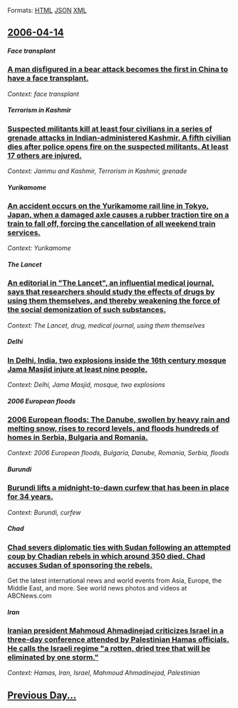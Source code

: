 
Formats: [HTML](2006/04/14/index.html)  [JSON](2006/04/14/index.json)  [XML](2006/04/14/index.xml)  

## [2006-04-14](/news/2006/04/14/index.md)

##### Face transplant
### [ A man disfigured in a bear attack becomes the first in China to have a face transplant. ](/news/2006/04/14/a-man-disfigured-in-a-bear-attack-becomes-the-first-in-china-to-have-a-face-transplant.md)
_Context: face transplant_

##### Terrorism in Kashmir
### [ Suspected militants kill at least four civilians in a series of grenade attacks in Indian-administered Kashmir. A fifth civilian dies after police opens fire on the suspected militants. At least 17 others are injured. ](/news/2006/04/14/suspected-militants-kill-at-least-four-civilians-in-a-series-of-grenade-attacks-in-indian-administered-kashmir-a-fifth-civilian-dies-after.md)
_Context: Jammu and Kashmir, Terrorism in Kashmir, grenade_

##### Yurikamome
### [ An accident occurs on the Yurikamome rail line in Tokyo, Japan, when a damaged axle causes a rubber traction tire on a train to fall off, forcing the cancellation of all weekend train services. ](/news/2006/04/14/an-accident-occurs-on-the-yurikamome-rail-line-in-tokyo-japan-when-a-damaged-axle-causes-a-rubber-traction-tire-on-a-train-to-fall-off-f.md)
_Context: Yurikamome_

##### The Lancet
### [ An editorial in "The Lancet", an influential medical journal, says that researchers should study the effects of drugs by using them themselves, and thereby weakening the force of the social demonization of such substances. ](/news/2006/04/14/an-editorial-in-the-lancet-an-influential-medical-journal-says-that-researchers-should-study-the-effects-of-drugs-by-using-them-themsel.md)
_Context: The Lancet, drug, medical journal, using them themselves_

##### Delhi
### [ In Delhi, India, two explosions inside the 16th century mosque Jama Masjid injure at least nine people. ](/news/2006/04/14/in-delhi-india-two-explosions-inside-the-16th-century-mosque-jama-masjid-injure-at-least-nine-people.md)
_Context: Delhi, Jama Masjid, mosque, two explosions_

##### 2006 European floods
### [ 2006 European floods: The Danube, swollen by heavy rain and melting snow, rises to record levels, and floods hundreds of homes in Serbia, Bulgaria and Romania. ](/news/2006/04/14/2006-european-floods-the-danube-swollen-by-heavy-rain-and-melting-snow-rises-to-record-levels-and-floods-hundreds-of-homes-in-serbia-b.md)
_Context: 2006 European floods, Bulgaria, Danube, Romania, Serbia, floods_

##### Burundi
### [ Burundi lifts a midnight-to-dawn curfew that has been in place for 34 years. ](/news/2006/04/14/burundi-lifts-a-midnight-to-dawn-curfew-that-has-been-in-place-for-34-years.md)
_Context: Burundi, curfew_

##### Chad
### [ Chad severs diplomatic ties with Sudan following an attempted coup by Chadian rebels in which around 350 died. Chad accuses Sudan of sponsoring the rebels. ](/news/2006/04/14/chad-severs-diplomatic-ties-with-sudan-following-an-attempted-coup-by-chadian-rebels-in-which-around-350-died-chad-accuses-sudan-of-sponso.md)
Get the latest international news and world events from Asia, Europe, the Middle East, and more. See world news photos and videos at ABCNews.com

##### Iran
### [ Iranian president Mahmoud Ahmadinejad criticizes Israel in a three-day conference attended by Palestinian Hamas officials. He calls the Israeli regime "a rotten, dried tree that will be eliminated by one storm." ](/news/2006/04/14/iranian-president-mahmoud-ahmadinejad-criticizes-israel-in-a-three-day-conference-attended-by-palestinian-hamas-officials-he-calls-the-isr.md)
_Context: Hamas, Iran, Israel, Mahmoud Ahmadinejad, Palestinian_

## [Previous Day...](/news/2006/04/13/index.md)

